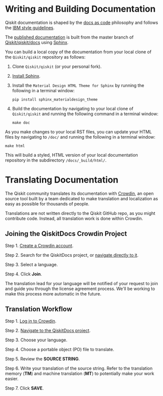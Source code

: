 # Writing and Building Documentation

Qiskit documentation is shaped by the [docs as code](https://www.writethedocs.org/guide/docs-as-code/) philosophy and follows the
[IBM style guidelines](https://www.ibm.com/developerworks/library/styleguidelines/).

The [published documentation](https://qiskit.org/documentation/index.html) is
built from the master branch of [Qiskit/qiskit/docs](https://github.com/Qiskit/qiskit/tree/master/docs) using [Sphinx](http://www.sphinx-doc.org/en/master/).

You can build a local copy of the documentation from your local clone of the
`Qiskit/qiskit` repository as follows:

1. Clone `Qiskit/qiskit` (or your personal fork).

2. [Install Sphinx](http://www.sphinx-doc.org/en/master/usage/installation.html).

3. Install the `Material Design HTML Theme for Sphinx` by running the following
   in a terminal window:

   ```
   pip install sphinx_materialdesign_theme
   ```

4. Build the documentation by navigating to your local clone of `Qiskit/qiskit`
   and running the following command in a terminal window:

   ```
   make doc
   ```

As you make changes to your local RST files, you can update your
HTML files by navigating to `/doc/` and running the following in a terminal
window:

```
make html
```

This will build a styled, HTML version of your local documentation repository
in the subdirectory `/docs/_build/html/`.

# Translating Documentation

The Qiskit community translates its documentation with [Crowdin](https://crowdin.com/), an open source tool built by a team dedicated to make
translation and localization as easy as possible for thousands of people.

Translations are not written directly to the Qiskit GitHub repo, as you might
contribute code. Instead, all translation work is done within Crowdin.

## Joining the QiskitDocs Crowdin Project

Step 1. [Create a Crowdin account](https://crowdin.com/join).

Step 2. Search for the QiskitDocs project, or [navigate directly to it](https://crowdin.com/project/qiskitdocs).

Step 3. Select a language.

Step 4. Click **Join**.

The translation lead for your language will be notified of your request to join
and guide you through the license agreement process. We'll be working to make
this process more automatic in the future.

## Translation Workflow

Step 1. [Log in to Crowdin](https://crowdin.com/login>).

Step 2. [Navigate to the QiskitDocs project](https://crowdin.com/project/qiskitdocs).

Step 3. Choose your language.

Step 4. Choose a portable object (PO) file to translate.

Step 5. Review the **SOURCE STRING**.

Step 6. Write your translation of the source string. Refer to the translation
memory (**TM**) and machine translation (**MT**) to potentially make your work
easier.

Step 7. Click **SAVE**.
